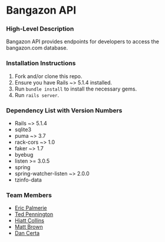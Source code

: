 # Bangazon API

### High-Level Description
Bangazon API provides endpoints for developers to access the bangazon.com database.
### Installation Instructions
1. Fork and/or clone this repo.
1. Ensure you have Rails ~> 5.1.4 installed.
1. Run `bundle install` to install the necessary gems.
1. Run `rails server`.

### Dependency List with Version Numbers
* Rails ~> 5.1.4
* sqlite3
* puma ~> 3.7
* rack-cors ~> 1.0
* faker ~> 1.7
* byebug
* listen >= 3.0.5
* spring
* spring-watcher-listen ~> 2.0.0
* tzinfo-data

### Team Members

* [Eric Palmerie](https://github.com/palmierie)
* [Ted Pennington](https://github.com/tedpennington)
* [Hiatt Collins](https://github.com/hiattcollins)
* [Matt Brown](https://github.com/mtallentb)
* [Dan Certa](https://github.com/daniel-certa-1228)
